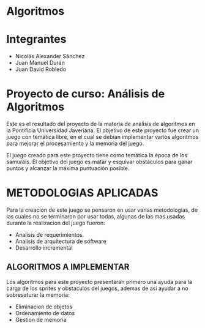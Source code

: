 # Algoritmos
# Integrantes 
- Nicolás Alexander Sánchez
- Juan Manuel Durán
- Juan David Robledo


# Proyecto de curso: Análisis de Algoritmos

Este es el resultado del proyecto de la materia de análisis de algoritmos en la Pontificia Universidad Javeriana. El objetivo de este proyecto fue crear un juego con temática libre, en el cual se debían implementar varios algoritmos para mejorar el procesamiento y la memoria del juego.

El juego creado para este proyecto tiene como temática la época de los samuráis. El objetivo del juego es matar y esquivar obstáculos para ganar puntos y alcanzar la máxima puntuación posible.

# METODOLOGIAS APLICADAS

Para la creacion de este juego se pensaron en usar varias metodologias, de las cuales no se terminaron por usar todas, algunas de las mas usadas durante la realizacion del juego fueron:

- Analisis de requerimientos.
- Analisis de arquitectura de software
- Desarrollo incremental

## ALGORITMOS A IMPLEMENTAR

Los algoritmos para este proyecto presentaran primero una ayuda para la carga de los sprites y obstaculos del juegos, ademas de asi ayudar a no sobresaturar la memoria:

- Eliminacion de objetos
- Ordenamiento de datos
- Gestion de memoria



